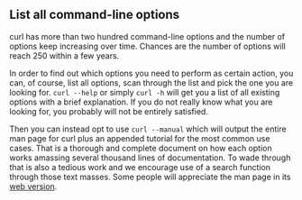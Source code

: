 ## List all command-line options

curl has more than two hundred command-line options and the number of options
keep increasing over time. Chances are the number of options will reach 250
within a few years.

In order to find out which options you need to perform as certain action, you
can, of course, list all options, scan through the list and pick the one you
are looking for. `curl --help` or simply `curl -h` will get you a list of all
existing options with a brief explanation. If you do not really know what
you are looking for, you probably will not be entirely satisfied.

Then you can instead opt to use `curl --manual` which will output the entire
man page for curl plus an appended tutorial for the most common use
cases. That is a thorough and complete document on how each option works
amassing several thousand lines of documentation. To wade through that is also
a tedious work and we encourage use of a search function through those text
masses. Some people will appreciate the man page in its [web
version](https://www.curl.se/docs/manpage.html).

